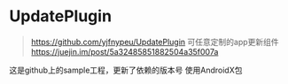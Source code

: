# UpdatePlugin
> https://github.com/yjfnypeu/UpdatePlugin 可任意定制的app更新组件  https://juejin.im/post/5a32485851882504a35f007a

这是github上的sample工程，更新了依赖的版本号  使用AndroidX包



